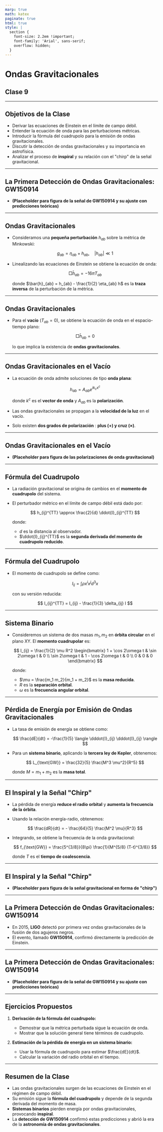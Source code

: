 ```yaml
---
marp: true
math: katex
paginate: true
html: true
style: |
  section {
    font-size: 2.2em !important;
    font-family: 'Arial', sans-serif;
    overflow: hidden;
  }
---
```


# **Ondas Gravitacionales**
## Clase 9

---

## **Objetivos de la Clase**
- Derivar las ecuaciones de Einstein en el límite de campo débil.
- Entender la ecuación de onda para las perturbaciones métricas.
- Introducir la fórmula del cuadrupolo para la emisión de ondas gravitacionales.
- Discutir la detección de ondas gravitacionales y su importancia en astrofísica.
- Analizar el proceso de **inspiral** y su relación con el "chirp" de la señal gravitacional.

---

## **La Primera Detección de Ondas Gravitacionales: GW150914**
- **(Placeholder para figura de la señal de GW150914 y su ajuste con predicciones teóricas)**

---

## **Ondas Gravitacionales**
- Consideramos una **pequeña perturbación** $h_{ab}$ sobre la métrica de Minkowski:

  $$
  g_{ab} = \eta_{ab} + h_{ab}, \quad |h_{ab}| \ll 1
  $$

- Linealizando las ecuaciones de Einstein se obtiene la ecuación de onda:

  $$
  \Box \bar{h}_{ab} = -16\pi T_{ab}
  $$

  donde $\bar{h}_{ab} = h_{ab} - \frac{1}{2} \eta_{ab} h$ es la **traza inversa** de la perturbación de la métrica.

---

## **Ondas Gravitacionales**

- Para el **vacío** ($T_{ab} = 0$), se obtiene la ecuación de onda en el espacio-tiempo plano:

  $$
  \Box \bar{h}_{ab} = 0
  $$

  lo que implica la existencia de **ondas gravitacionales**.

---

## **Ondas Gravitacionales en el Vacío**
- La ecuación de onda admite soluciones de tipo **onda plana**:

  $$
  h_{ab} = A_{ab} e^{i k_c x^c}
  $$

  donde $k^c$ es el **vector de onda** y $A_{ab}$ es la **polarización**.

- Las ondas gravitacionales se propagan a la **velocidad de la luz** en el vacío.

- Solo existen **dos grados de polarización** : **plus ($+$) y cruz ($\times$)**.

---

## **Ondas Gravitacionales en el Vacío**

- **(Placeholder para figura de las polarizaciones de onda gravitacional)**

---

## **Fórmula del Cuadrupolo**
- La radiación gravitacional se origina de cambios en el **momento de cuadrupolo** del sistema.
- El perturbador métrico en el límite de campo débil está dado por:

  $$
  h_{ij}^{TT} \approx \frac{2}{d} \ddot{I}_{ij}^{TT}
  $$

  donde:
  - $d$ es la distancia al observador.
  - $\ddot{I}_{ij}^{TT}$ es la **segunda derivada del momento de cuadrupolo reducido**.

---

## **Fórmula del Cuadrupolo**

- El momento de cuadrupolo se define como:

  $$
  I_{ij} = \int \rho x^i x^j d^3x
  $$

  con su versión reducida:

  $$
  I_{ij}^{TT} = I_{ij} - \frac{1}{3} \delta_{ij} I
  $$

---

## **Sistema Binario**
- Consideremos un sistema de dos masas $m_1, m_2$ en **órbita circular** en el plano XY. El **momento cuadrupolar** es:

  $$
  I_{ij} = \frac{1}{2} \mu R^2
  \begin{bmatrix}
  1 + \cos 2\omega t & \sin 2\omega t & 0 \\
  \sin 2\omega t & 1 - \cos 2\omega t & 0 \\
  0 & 0 & 0
  \end{bmatrix}
  $$

  donde:
  - $\mu = \frac{m_1 m_2}{m_1 + m_2}$ es la **masa reducida**.
  - $R$ es la **separación orbital**.
  - $\omega$ es la **frecuencia angular orbital**.

---

## **Pérdida de Energía por Emisión de Ondas Gravitacionales**
- La tasa de emisión de energía se obtiene como:

  $$
  \frac{dE}{dt} = -\frac{1}{5} \langle \dddot{I}_{ij} \dddot{I}_{ij} \rangle
  $$

- Para un **sistema binario**, aplicando la **tercera ley de Kepler**, obtenemos:

  $$
  L_{\text{GW}} = \frac{32}{5} \frac{M^3 \mu^2}{R^5}
  $$

  donde $M = m_1 + m_2$ es la **masa total**.

---

## **El Inspiral y la Señal "Chirp"**
- La pérdida de energía **reduce el radio orbital** y **aumenta la frecuencia de la órbita**.
- Usando la relación energía-radio, obtenemos:

  $$
  \frac{dR}{dt} = - \frac{64}{5} \frac{M^2 \mu}{R^3}
  $$

- Integrando, se obtiene la frecuencia de la onda gravitacional:

  $$
  f_{\text{GW}} = \frac{5^{3/8}}{8\pi} \frac{1}{M^{5/8} (T-t)^{3/8}}
  $$

  donde $T$ es el **tiempo de coalescencia**.

---

## **El Inspiral y la Señal "Chirp"**

- **(Placeholder para figura de la señal gravitacional en forma de "chirp")**

---

## **La Primera Detección de Ondas Gravitacionales: GW150914**
- En 2015, **LIGO** detectó por primera vez ondas gravitacionales de la fusión de dos agujeros negros.
- El evento, llamado **GW150914**, confirmó directamente la predicción de Einstein.

---

## **La Primera Detección de Ondas Gravitacionales: GW150914**
- **(Placeholder para figura de la señal de GW150914 y su ajuste con predicciones teóricas)**

---

## **Ejercicios Propuestos**
1. **Derivación de la fórmula del cuadrupolo:**  
   - Demostrar que la métrica perturbada sigue la ecuación de onda.  
   - Mostrar que la solución general tiene términos de cuadrupolo.

2. **Estimación de la pérdida de energía en un sistema binario:**  
   - Usar la fórmula de cuadrupolo para estimar $\frac{dE}{dt}$.  
   - Calcular la variación del radio orbital en el tiempo.

<!-- 3. **Cálculo de la señal de "chirp":**   -->
<!--    - Derivar la ecuación para $f_{\text{GW}}$ y compararla con los datos de GW150914. -->

---

## **Resumen de la Clase**
- Las ondas gravitacionales surgen de las ecuaciones de Einstein en el régimen de campo débil.
- Su emisión sigue la **fórmula del cuadrupolo** y depende de la segunda derivada del momento de masa.
- **Sistemas binarios** pierden energía por ondas gravitacionales, provocando **inspiral**.
- La **detección de GW150914** confirmó estas predicciones y abrió la era de la **astronomía de ondas gravitacionales**.

